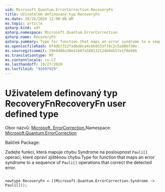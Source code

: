 ```yaml
---
uid: Microsoft.Quantum.ErrorCorrection.RecoveryFn
title: Uživatelem definovaný typ RecoveryFn
ms.date: 10/26/2020 12:00:00 AM
ms.topic: article
qsharp.kind: udt
qsharp.namespace: Microsoft.Quantum.ErrorCorrection
qsharp.name: RecoveryFn
qsharp.summary: Type for function that maps an error syndrome to a sequence of `Pauli[]` operations that correct the detected error.
ms.openlocfilehash: 6f4db7312fadbd8ca4c6b8533f78c2c5a886f30e
ms.sourcegitcommit: 29e0d88a30e4166fa580132124b0eb57e1f0e986
ms.translationtype: MT
ms.contentlocale: cs-CZ
ms.lasthandoff: 10/27/2020
ms.locfileid: "92697929"
---
```

# <a name="recoveryfn-user-defined-type"></a><span data-ttu-id="c2f7d-102">Uživatelem definovaný typ RecoveryFn</span><span class="sxs-lookup"><span data-stu-id="c2f7d-102">RecoveryFn user defined type</span></span>

<span data-ttu-id="c2f7d-103">Obor názvů: [Microsoft. ErrorCorrection.](xref:Microsoft.Quantum.ErrorCorrection)</span><span class="sxs-lookup"><span data-stu-id="c2f7d-103">Namespace: [Microsoft.Quantum.ErrorCorrection](xref:Microsoft.Quantum.ErrorCorrection)</span></span>

<span data-ttu-id="c2f7d-104">Balíček [](https://nuget.org/packages/)</span><span class="sxs-lookup"><span data-stu-id="c2f7d-104">Package: [](https://nuget.org/packages/)</span></span>


<span data-ttu-id="c2f7d-105">Zadejte funkci, která mapuje chybu Syndrome na posloupnost `Pauli[]` operací, které opraví zjištěnou chybu.</span><span class="sxs-lookup"><span data-stu-id="c2f7d-105">Type for function that maps an error syndrome to a sequence of `Pauli[]` operations that correct the detected error.</span></span>

```qsharp

newtype RecoveryFn = ((Microsoft.Quantum.ErrorCorrection.Syndrome -> Pauli[]));
```

